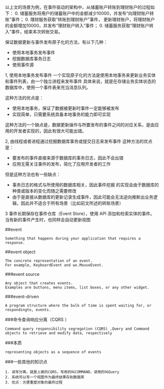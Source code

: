 以上文的场景为例，在事件驱动的架构中，从储蓄账户转账到理财账户的过程如下：
0. 储蓄服务将用户的储蓄账户中的金额减少10000，并发布“向理财账户转账”事件；
0. 理财服务获取“转账到理财账户”事件， 更新理财账户，将理财账户的金额增加10000，并发布“理财账户转入”事件；
0. 储蓄服务获取“理财账户转入”事件，结束本次转账交易。


保证数据更新与事件发布原子化的方法，有以下几种：
- 使用本地事务发布事件
- 挖掘数据库事务日志
- 使用事件源


1, 使用本地事务发布事件
一个实现原子化的方法是使用本地事务来更新业务实体和事件列表，由一个独立进程来发布事件
具体来说，就是在存储业务实体状态的数据库中，使用一个事件表来充当消息队列。


这种方法的优点是：
- 使用本地事务，保证了数据被更新时事件一定能够被发布
- 实现简单，只需要系统具备本地事务的能力即可实现

这种方法的一个缺点是，数据更新操作与所要发布的事件之间的对应关系，是由应用的开发者实现的，因此有很大可能出错。




2, 由线程或者进程通过挖掘数据库事务或提交日志来发布事件
这种方法的优点是：
- 要发布的事件直接来源于数据库的事务日志，因此不会出错
- 应用无需关注事件的发布，简化了应用开发者的工作

但是这种方法也有一些缺点：
- 事务日志的格式与所使用的数据库相关，因此事件挖掘 的实现会由于数据库的种类或版本的变化而随之需要修改
- 由于是直接从数据库的更新记录生成事件，因此可能会无法逆向推断出业务逻辑，因此并不适合于所有场景（比如前文所述的转账场景）







3 
事件长期保存在事件仓库（Event Store），使用 API 添加和检索实体的事件。
当有新的事件产生时，也同样会自动更新视图

##event
```
Something that happens during your application that requires a response.
```

##event object
```
The concrete representation of an event.
For example, KeyboardEvent and wx.MouseEvent.
```

###event source
```
Any object that creates events. 
Examples are buttons, menu items, list boxes, or any other widget.
```

###event-driven
```
A program structure where the bulk of time is spent waiting for, or respondingto, events.
```

###命令查询响应分离（CQRS ）
```
Command query responsibility segregation (CQRS) ,Query and Command objects to retrieve and modify data, respectively

```

###本质
```text
representing objects as a sequence of events 
```

###一些其他的知识点
```text
1. 读写分离，就是上面的CQRS，写用的叫COMMAND，读用的叫Query
2. 系统可以写一个视图作为最终结果存到数据库
3. 优点：方便重塑对象的最终过程
```